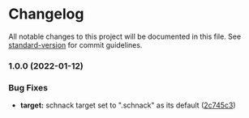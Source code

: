 # Changelog

All notable changes to this project will be documented in this file. See [standard-version](https://github.com/conventional-changelog/standard-version) for commit guidelines.

### 1.0.0 (2022-01-12)


### Bug Fixes

* **target:** schnack target set to ".schnack" as its default ([2c745c3](https://github.com/bedwardly-down/hexo-plugin-schnack/commit/2c745c3ce290e5052d2bef70e81725171644f409))
